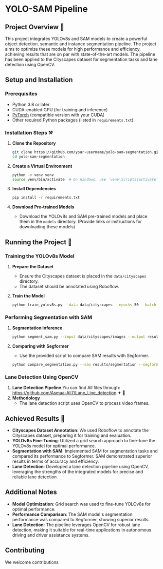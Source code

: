# YOLO-SAM Pipeline

## Project Overview 🚁
This project integrates YOLOv8s and SAM models to create a powerful object detection, semantic and instance segmentation pipeline. The project aims to optimize these models for high performance and efficiency, achieving results that are on par with state-of-the-art models. The pipeline has been applied to the Cityscapes dataset for segmentation tasks and lane detection using OpenCV.

## Setup and Installation

### Prerequisites
- Python 3.8 or later
- CUDA-enabled GPU (for training and inference)
- [PyTorch](https://pytorch.org/get-started/locally/) (compatible version with your CUDA)
- Other required Python packages (listed in `requirements.txt`)

### Installation Steps ⚒
1. **Clone the Repository**
    ```bash
    git clone https://github.com/your-username/yolo-sam-segmentation.git
    cd yolo-sam-segmentation
    ```

2. **Create a Virtual Environment**
    ```bash
    python -m venv venv
    source venv/bin/activate  # On Windows, use `venv\Scripts\activate`
    ```

3. **Install Dependencies**
    ```bash
    pip install -r requirements.txt
    ```

4. **Download Pre-trained Models**
    - Download the YOLOv8s and SAM pre-trained models and place them in the `models` directory. (Provide links or instructions for downloading these models)

## Running the Project 🏃

### Training the YOLOv8s Model
1. **Prepare the Dataset**
    - Ensure the Cityscapes dataset is placed in the `data/cityscapes` directory.
    - The dataset should be annotated using Roboflow.

2. **Train the Model**
    ```bash
    python train_yolov8s.py --data data/cityscapes --epochs 50 --batch-size 16
    ```

### Performing Segmentation with SAM
1. **Segmentation Inference**
    ```bash
    python segment_sam.py --input data/cityscapes/images --output results/segmentation
    ```

2. **Comparing with Segformer**
    - Use the provided script to compare SAM results with Segformer.
    ```bash
    python compare_segmentation.py --sam results/segmentation --segformer results/segformer
    ```

### Lane Detection Using OpenCV 
1. **Lane Detection Pipeline**
   Yiu can find All files through: https://github.com/Asmaa-Ali7/Lane_Line_detection   ✈ 👀
2. **Methodology**
    - The lane detection script uses OpenCV to process video frames.

## Achieved Results 💎
- **Cityscapes Dataset Annotation**: We used Roboflow to annotate the Cityscapes dataset, preparing it for training and evaluation.
- **YOLOv8s Fine-Tuning**: Utilized a grid search approach to fine-tune the YOLOv8s model for optimal performance.
- **Segmentation with SAM**: Implemented SAM for segmentation tasks and compared its performance to Segformer. SAM demonstrated superior results in terms of accuracy and efficiency.
- **Lane Detection**: Developed a lane detection pipeline using OpenCV, leveraging the strengths of the integrated models for precise and reliable lane detection.


## Additional Notes
- **Model Optimization**: Grid search was used to fine-tune YOLOv8s for optimal performance.
- **Performance Comparison**: The SAM model's segmentation performance was compared to Segformer, showing superior results.
- **Lane Detection**: The pipeline leverages OpenCV for robust lane detection, making it suitable for real-time applications in autonomous driving and driver assistance systems.

## Contributing
We welcome contributions



